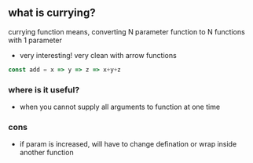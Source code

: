 ## what is currying?
currying function means, converting N parameter function to N functions with 1 parameter
- very interesting! very clean with arrow functions

```js
const add = x => y => z => x+y+z
```
### where is it useful?
- when you cannot supply all arguments to function at one time

### cons
- if param is increased, will have to change defination or wrap inside another function 